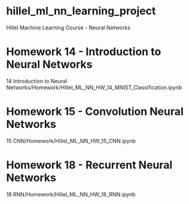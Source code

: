 # hillel_ml_nn_learning_project
Hillel Machine Learning Course - Neural Networks


# Homework 14 - Introduction to Neural Networks
14 Introduction to Neural Networks/Homework/Hillel_ML_NN_HW_14_MNIST_Classification.ipynb

# Homework 15 - Convolution Neural Networks
15 CNN/Homework/Hillel_ML_NN_HW_15_CNN.ipynb

# Homework 18 - Recurrent Neural Networks
18 RNN/Homework/Hillel_ML_NN_HW_18_RNN.ipynb
